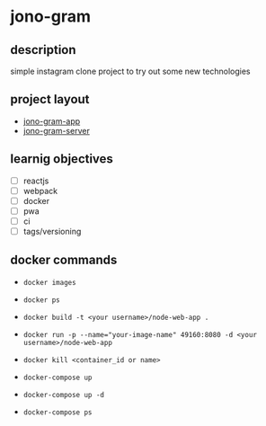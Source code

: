 # jono-gram

## description
simple instagram clone project to try out some new technologies

## project layout
- [jono-gram-app]('app/README.md')
- [jono-gram-server]('server/README.md')

## learnig objectives
- [ ] reactjs
- [ ] webpack
- [ ] docker
- [ ] pwa
- [ ] ci
- [ ] tags/versioning

## docker commands
- ```docker images```
- ```docker ps```
- ```docker build -t <your username>/node-web-app .```
- ```docker run -p --name="your-image-name" 49160:8080 -d <your username>/node-web-app```
- ```docker kill <container_id or name>```

- ```docker-compose up```
- ```docker-compose up -d```
- ```docker-compose ps```